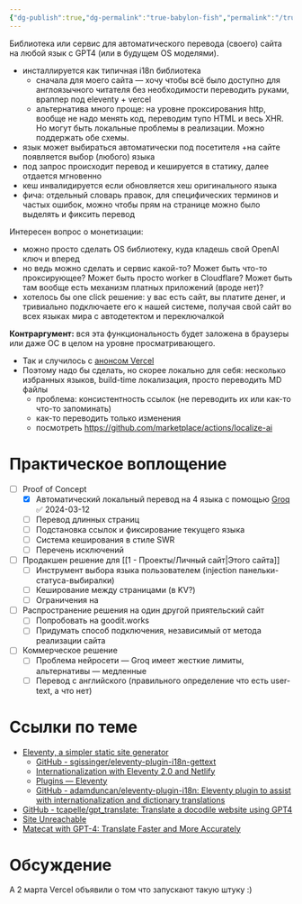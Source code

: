 ```yaml
---
{"dg-publish":true,"dg-permalink":"true-babylon-fish","permalink":"/true-babylon-fish/","created":"2024-02-19T17:31:30.009+07:00","updated":"2024-05-09T23:08:20.931+07:00"}
---
```


Библиотека или сервис для автоматического перевода (своего) сайта на любой язык с GPT4 (или в будущем OS моделями).

- инсталлируется как типичная i18n библиотека
	- сначала для моего сайта — хочу чтобы всё было доступно для англоязычного читателя без необходимости переводить руками, враппер под eleventy + vercel
	- альтернатива много проще: на уровне проксирования http, вообще не надо менять код, переводим тупо HTML и весь XHR. Но могут быть локальные проблемы в реализации. Можно поддержать обе схемы.
- язык может выбираться автоматически под посетителя +на сайте появляется выбор (любого) языка 
- под запрос происходит перевод и кешируется в статику, далее отдается мгновенно
- кеш инвалидируется если обновляется хеш оригинального языка 
- фича: отдельный словарь правок, для специфических терминов и частых ошибок, можно чтобы прям на странице можно было выделять и фиксить перевод

Интересен вопрос о монетизации:
- можно просто сделать OS библиотеку, куда кладешь свой OpenAI ключ и вперед
- но ведь можно сделать и сервис какой-то? Может быть что-то проксирующее? Может быть просто worker в Cloudflare? Может быть там вообще есть механизм платных приложений (вроде нет)?
- хотелось бы one click решение: у вас есть сайт, вы платите денег, и тривиально подключаете его к нашей системе, получая свой сайт во всех языках мира с автодетектом и переключалкой

**Контраргумент:** вся эта функциональность будет заложена в браузеры или даже ОС в целом на уровне просматривающего. 
- Так и случилось с [анонсом Vercel](https://twitter.com/rauchg/status/1763632791533850946)
- Поэтому надо бы сделать, но скорее локально для себя: несколько избранных языков, build-time локализация, просто переводить MD файлы 
	- проблема: консистентность ссылок (не переводить их или как-то что-то запоминать)
	- как-то переводить только изменения 
	- посмотреть <https://github.com/marketplace/actions/localize-ai>

# Практическое воплощение
- [ ] Proof of Concept
	- [x] Автоматический локальный перевод на 4 языка с помощью [Groq](https://wow.groq.com/) ✅ 2024-03-12
	- [ ] Перевод длинных страниц
	- [ ] Подстановка ссылок и фиксирование текущего языка
	- [ ] Система кеширования в стиле SWR
	- [ ] Перечень исключений
- [ ] Продакшен решение для [[1 - Проекты/Личный сайт\|Этого сайта]]
	- [ ] Инструмент выбора языка пользователем (injection панельки-статуса-выбиралки)
	- [ ] Кеширование между страницами (в KV?)
	- [ ] Ограничения на 
- [ ] Распространение решения на один другой приятельский сайт
	- [ ] Попробовать на goodit.works
	- [ ] Придумать способ подключения, независимый от метода реализации сайта
- [ ] Коммерческое решение
	- [ ] Проблема нейросети — Groq имеет жесткие лимиты, альтернативы — медленные
	- [ ] Перевод с английского (правильного определение что есть user-text, а что нет)

# Ссылки по теме
- [Eleventy, a simpler static site generator](https://www.11ty.dev/)
	- [GitHub - sgissinger/eleventy-plugin-i18n-gettext](https://github.com/sgissinger/eleventy-plugin-i18n-gettext)
	- [Internationalization with Eleventy 2.0 and Netlify](https://www.lenesaile.com/en/blog/internationalization-with-eleventy-20-and-netlify/)
	- [Plugins — Eleventy](https://www.11ty.dev/docs/plugins/)
	- [GitHub - adamduncan/eleventy-plugin-i18n: Eleventy plugin to assist with internationalization and dictionary translations](https://github.com/adamduncan/eleventy-plugin-i18n)
- [GitHub - tcapelle/gpt\_translate: Translate a docodile website using GPT4](https://github.com/tcapelle/gpt_translate)
- [Site Unreachable](https://www.smartcat.com/news/gpt-4-release/)
- [Matecat with GPT-4: Translate Faster and More Accurately](https://translated.com/matecat-gpt-4)

# Обсуждение
<blockquote class="twitter-tweet"><a href="https://twitter.com/user/status/1759545318784598472?ref_src=twsrc%5Etfw"></a></blockquote> <script async src="https://platform.twitter.com/widgets.js" charset="utf-8"></script>

А 2 марта Vercel объявили о том что запускают такую штуку :)
<blockquote class="twitter-tweet"><a href="https://twitter.com/user/status/1763632791533850946?ref_src=twsrc%5Etfw"></a></blockquote> <script async src="https://platform.twitter.com/widgets.js" charset="utf-8"></script>